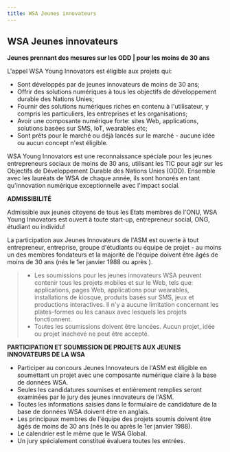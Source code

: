 ```yaml
---
title: WSA Jeunes innovateurs
---
```


## WSA Jeunes innovateurs  
**Jeunes prennant des mesures sur les ODD | pour les moins de 30 ans**  

L'appel WSA Young Innovators est éligible aux projets qui:  
>
- Sont développés par de jeunes innovateurs de moins de 30 ans;  
- Offrir des solutions numériques à tous les objectifs de développement durable des Nations Unies;  
- Fournir des solutions numériques riches en contenu à l'utilisateur, y compris les particuliers, les entreprises et les organisations;  
- Avoir une composante numérique forte: sites Web, applications, solutions basées sur SMS, IoT, wearables etc;  
- Sont prêts pour le marché ou déjà lancés sur le marché - aucune idée ou aucun concept n'est éligible.  


WSA Young Innovators est une reconnaissance spéciale pour les jeunes entrepreneurs sociaux de moins de 30 ans, utilisant les TIC pour agir sur les Objectifs de Développement Durable des Nations Unies (ODD). Ensemble avec les lauréats de WSA de chaque année, ils sont honorés en tant qu'innovation numérique exceptionnelle avec l'impact social.  

**ADMISSIBILITÉ**

Admissible aux jeunes citoyens de tous les Etats membres de l'ONU, WSA Young Innovators est ouvert à toute start-up, entrepreneur social, ONG, étudiant ou individu!

La participation aux Jeunes Innovateurs de l'ASM est ouverte à tout entrepreneur, entreprise, groupe d'étudiants ou équipe de projet - au moins un des membres fondateurs et la majorité de l'équipe doivent être âgés de moins de 30 ans (nés le 1er janvier 1988 ou après ).  

> - Les soumissions pour les jeunes innovateurs WSA peuvent contenir tous les projets mobiles et sur le Web, tels que: applications, pages Web, applications pour wearables, installations de kiosque, produits basés sur SMS, jeux et productions interactives. Il n'y a aucune limitation concernant les plates-formes ou les canaux avec lesquels les projets fonctionnent.  
> - Toutes les soumissions doivent être lancées. Aucun projet, idée ou projet inachevé ne peut être accepté.

**PARTICIPATION ET SOUMISSION DE PROJETS AUX JEUNES INNOVATEURS DE LA WSA**
>
- Participer au concours Jeunes Innovateurs de l'ASM est éligible en soumettant un projet avec une composante numérique claire à la base de données WSA.  
- Seules les candidatures soumises et entièrement remplies seront examinées par le jury des jeunes innovateurs de l'ASM.  
- Toutes les informations saisies dans le formulaire de candidature de la base de données WSA doivent être en anglais.  
- Les principaux membres de l'équipe des projets soumis doivent être âgés de moins de 30 ans (nés le ou après le 1er janvier 1988).  
- Le calendrier est le même que le WSA Global.  
- Un jury spécialement constitué évaluera toutes les entrées.
>